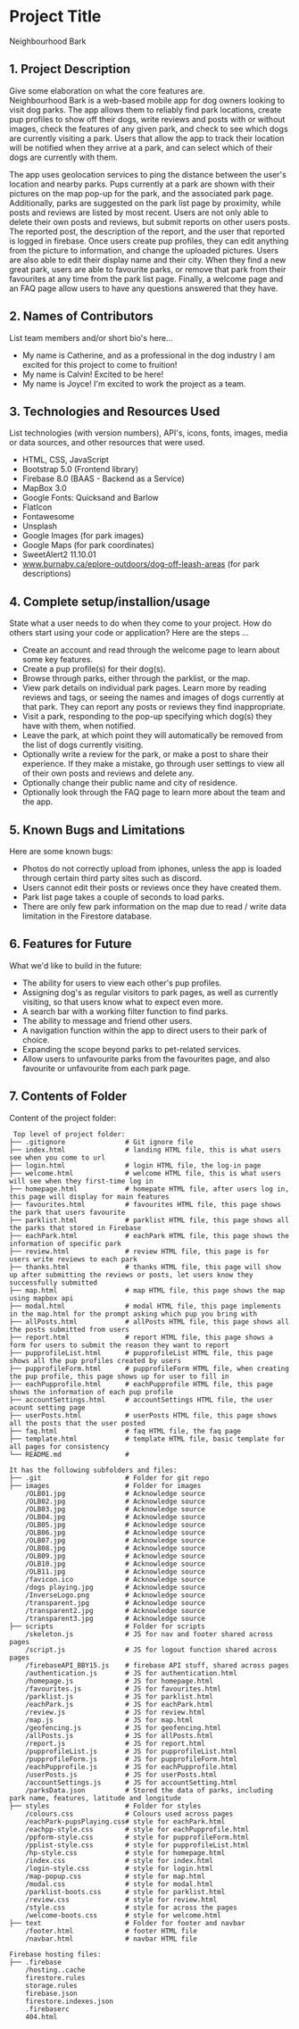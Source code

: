 # Project Title
Neighbourhood Bark

## 1. Project Description
Give some elaboration on what the core features are.  
Neighbourhood Bark is a web-based mobile app for dog owners looking to visit dog parks. The app allows them to 
reliably find park locations, create pup profiles to show off their dogs, write reviews and posts with or without images, 
check the features of any given park, and check to see which dogs are currently visiting a park. Users that allow
the app to track their location will be notified when they arrive at a park, and can select which of their dogs are
currently with them. 

The app uses geolocation services to ping the distance between the user's location and nearby parks. Pups currently at a park are shown with their pictures on the map pop-up for the park, and the associated park page. Additionally, parks are suggested on the park list page by proximity, while posts and reviews are listed by most recent. Users are not only able to delete their own posts and reviews, but submit reports on other users posts. The reported post, the description of the report, and the user that reported is logged in firebase. Once users create pup profiles, they can edit anything from the picture to information, and change the uploaded pictures. Users are also able to edit their display name and their city. When they find a new great park, users are able to favourite parks, or remove that park from their favourites at any time from the park list page. Finally, a welcome page and an FAQ page allow users to have any questions answered that they have. 

## 2. Names of Contributors
List team members and/or short bio's here... 
* My name is Catherine, and as a professional in the dog industry I am excited for this project to come to fruition!
* My name is Calvin! Excited to be here!
* My name is Joyce! I'm excited to work the project as a team.
	
## 3. Technologies and Resources Used
List technologies (with version numbers), API's, icons, fonts, images, media or data sources, and other resources that were used.
* HTML, CSS, JavaScript
* Bootstrap 5.0 (Frontend library)
* Firebase 8.0 (BAAS - Backend as a Service)
* MapBox 3.0
* Google Fonts: Quicksand and Barlow
* FlatIcon
* Fontawesome
* Unsplash
* Google Images (for park images)
* Google Maps (for park coordinates)
* SweetAlert2 11.10.01
* www.burnaby.ca/eplore-outdoors/dog-off-leash-areas (for park descriptions)

## 4. Complete setup/installion/usage
State what a user needs to do when they come to your project.  How do others start using your code or application?
Here are the steps ...
* Create an account and read through the welcome page to learn about some key features.
* Create a pup profile(s) for their dog(s).
* Browse through parks, either through the parklist, or the map.
* View park details on individual park pages. Learn more by reading reviews and tags, or seeing the names and images of dogs currently at that park. They can report any posts or reviews they find inappropriate. 
* Visit a park, responding to the pop-up specifying which dog(s) they have with them, when notified.
* Leave the park, at which point they will automatically be removed from the list of dogs currently visiting.
* Optionally write a review for the park, or make a post to share their experience. If they make a mistake, go through user settings to view all of their own posts and reviews and delete any.
* Optionally change their public name and city of residence.
* Optionally look through the FAQ page to learn more about the team and the app. 


## 5. Known Bugs and Limitations
Here are some known bugs:
* Photos do not correctly upload from iphones, unless the app is loaded through certain third party sites such as discord.
* Users cannot edit their posts or reviews once they have created them.
* Park list page takes a couple of seconds to load parks.
* There are only few park information on the map due to read / write data limitation in the Firestore database.

## 6. Features for Future
What we'd like to build in the future:
* The ability for users to view each other's pup profiles.
* Assigning dog's as regular visitors to park pages, as well as currently visiting, so that users know what to expect even more.
* A search bar with a working filter function to find parks.
* The ability to message and friend other users.
* A navigation function within the app to direct users to their park of choice.
* Expanding the scope beyond parks to pet-related services.
* Allow users to unfavourite parks from the favourites page, and also favourite or unfavourite from each park page.
	
## 7. Contents of Folder
Content of the project folder:

```
 Top level of project folder: 
├── .gitignore               # Git ignore file
├── index.html               # landing HTML file, this is what users see when you come to url
├── login.html               # login HTML file, the log-in page
├── welcome.html             # welcome HTML file, this is what users will see when they first-time log in
├── homepage.html            # homepate HTML file, after users log in, this page will display for main features
├── favourites.html          # favourites HTML file, this page shows the park that users favourite
├── parklist.html            # parklist HTML file, this page shows all the parks that stored in Firebase 
├── eachPark.html            # eachPark HTML file, this page shows the information of specific park 
├── review.html              # review HTML file, this page is for users write reviews to each park
├── thanks.html              # thanks HTML file, this page will show up after submitting the reviews or posts, let users know they successfully submitted
├── map.html                 # map HTML file, this page shows the map using mapbox api 
├── modal.html               # modal HTML file, this page implements in the map.html for the prompt asking which pup you bring with
├── allPosts.html            # allPosts HTML file, this page shows all the posts submitted from users
├── report.html              # report HTML file, this page shows a form for users to submit the reason they want to report
├── pupprofileList.html      # pupprofileList HTML file, this page shows all the pup profiles created by users
├── pupprofileForm.html      # pupprofileForm HTML file, when creating the pup profile, this page shows up for user to fill in
├── eachPupprofile.html      # eachPupprofile HTML file, this page shows the information of each pup profile
├── accountSettings.html     # accountSettings HTML file, the user acount setting page
├── userPosts.html           # userPosts HTML file, this page shows all the posts that the user posted
├── faq.html                 # faq HTML file, the faq page
├── template.html            # template HTML file, basic template for all pages for consistency
└── README.md                # 

It has the following subfolders and files:
├── .git                     # Folder for git repo
├── images                   # Folder for images
    /OLB01.jpg               # Acknowledge source
    /OLB02.jpg               # Acknowledge source
    /OLB03.jpg               # Acknowledge source
    /OLB04.jpg               # Acknowledge source
    /OLB05.jpg               # Acknowledge source
    /OLB06.jpg               # Acknowledge source
    /OLB07.jpg               # Acknowledge source
    /OLB08.jpg               # Acknowledge source
    /OLB09.jpg               # Acknowledge source
    /OLB10.jpg               # Acknowledge source
    /OLB11.jpg               # Acknowledge source
    /favicon.ico             # Acknowledge source
    /dogs playing.jpg        # Acknowledge source
    /InverseLogo.png         # Acknowledge source
    /transparent.jpg         # Acknowledge source
    /transparent2.jpg        # Acknowledge source
    /transparent3.jpg        # Acknowledge source
├── scripts                  # Folder for scripts
    /skeleton.js             # JS for nav and footer shared across pages
    /script.js               # JS for logout function shared across pages
    /firebaseAPI_BBY15.js    # firebase API stuff, shared across pages
    /authentication.js       # JS for authentication.html
    /homepage.js             # JS for homepage.html
    /favourites.js           # JS for favourites.html
    /parklist.js             # JS for parklist.html
    /eachPark.js             # JS for eachPark.html
    /review.js               # JS for review.html
    /map.js                  # JS for map.html
    /geofencing.js           # JS for geofencing.html
    /allPosts.js             # JS for allPosts.html
    /report.js               # JS for report.html
    /pupprofileList.js       # JS for pupprofileList.html
    /pupprofileForm.js       # JS for pupprofileForm.html
    /eachPupprofile.js       # JS for eachPupprofile.html
    /userPosts.js            # JS for userPosts.html
    /accountSettings.js      # JS for accountSetting.html
    /parksData.json          # Stored the data of parks, including park name, features, latitude and longitude
├── styles                   # Folder for styles
    /colours.css             # Colours used across pages
    /eachPark-pupsPlaying.css# style for eachPark.html
    /eachpp-style.css        # style for eachPupprofile.html
    /ppform-style.css        # style for pupprofileForm.html
    /pplist-style.css        # style for pupprofileList.html
    /hp-style.css            # style for homepage.html
    /index.css               # style for index.html
    /login-style.css         # style for login.html
    /map-popup.css           # style for map.html
    /modal.css               # style for modal.html
    /parklist-boots.css      # style for parklist.html
    /review.css              # style for review.html 
    /style.css               # style for across the pages
    /welcome-boots.css       # style for welcome.html
├── text                     # Folder for footer and navbar
    /footer.html             # footer HTML file
    /navbar.html             # navbar HTML file

Firebase hosting files:
├── .firebase 
    /hosting..cache 
    firestore.rules
    storage.rules
    firebase.json
    firestore.indexes.json
    .firebaserc
    404.html
```


